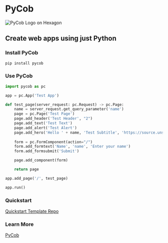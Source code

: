 # PyCob 

![PyCob Logo on Hexagon](https://cdn.pycob.com/pycob_with_text_256.png)

## Create web apps using just Python

### Install PyCob
```bash
pip install pycob
```

### Use PyCob
```python
import pycob as pc

app = pc.App('Test App')

def test_page(server_request: pc.Request) -> pc.Page:
    name = server_request.get_query_parameter('name')
    page = pc.Page('Test Page')
    page.add_header('Test Header', "2")
    page.add_text('Test Text')
    page.add_alert('Test Alert')
    page.add_hero('Hello ' + name, 'Test Subtitle', 'https://source.unsplash.com/random/800x600')
    
    form = pc.FormComponent(action="/")
    form.add_formtext('Name', 'name', 'Enter your name')
    form.add_formsubmit('Submit')

    page.add_component(form)

    return page

app.add_page('/', test_page)

app.run()
```

### Quickstart
[Quickstart Template Repo](https://github.com/pycob/quickstart)

### Learn More
[PyCob](https://www.pycob.com)
